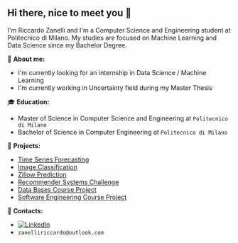 ## Hi there, nice to meet you 👋


I'm Riccardo Zanelli and I'm a Computer Science and Engineering student at Politecnico di Milano.
My studies are focused on Machine Learning and Data Science since my Bachelor Degree.

:boy: **About me:**

- I'm currently looking for an internship in Data Science / Machine Learning
- I'm currently working in Uncertainty field during my Master Thesis

<!-- BEGIN LATEST DOWNLOAD BUTTON -->
<!--[![Download zip](https://custom-icon-badges.herokuapp.com/badge/-Download-blue?style=for-the-badge&logo=download&logoColor=white "Download zip")](https://github.com/zanelliriccardo/zanelliriccardo/zanelli_riccardo.pdf)
<!-- END LATEST DOWNLOAD BUTTON -->


:mortar_board: **Education:**
 - Master of Science in Computer Science and Engineering at `Politecnico di Milano`
 - Bachelor of Science in Computer Engineering at `Politecnico di Milano`

:pushpin: **Projects:**
 - [Time Series Forecasting](https://github.com/zanelliriccardo/TimeSeriesForecasting)
 - [Image Classification](https://github.com/zanelliriccardo/ImageClassification)
 - [Zillow Prediction](https://github.com/zanelliriccardo/ZillowHouses)
 - [Recommender Systems Challenge](https://github.com/zanelliriccardo/RecommenderSystemsChallenge)
 - [Data Bases Course Project](https://github.com/zanelliriccardo/ProjDB2)
 - [Software Engineering Course Project](https://github.com/zanelliriccardo/progettoingsw)

:loudspeaker: **Contacts:**
- [![LinkedIn](https://img.shields.io/badge/-LinkedIn-blue?style=flat&logo=Linkedin&logoColor=white)](https://www.linkedin.com/in/riccardo-zanelli-502b05206/)
- `zanelliriccardo@outlook.com`

<!-- [![GitHub Streak](http://github-readme-streak-stats.herokuapp.com?user=zanelliriccardo&theme=dark&background=000000)](https://git.io/streak-stats)
<!--
[![Top Langs](https://github-readme-stats.vercel.app/api/top-langs/?username=zanelliriccardo&layout=compact&theme=vision-friendly-dark)](https://github.com/anuraghazra/github-readme-stats)
-->

